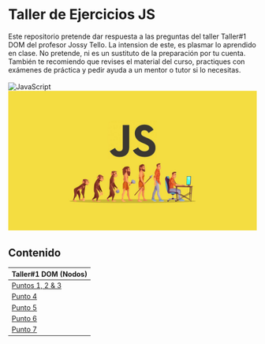 # Taller de Ejercicios JS
Este repositorio pretende dar respuesta a las preguntas del taller Taller#1 DOM del profesor Jossy Tello. La intension de este, es plasmar lo aprendido en clase. No pretende, ni es un sustituto de la preparación por tu cuenta. <br>
También te recomiendo que revises el material del curso, practiques con exámenes de práctica y pedir ayuda a un mentor o tutor si lo necesitas.<br><br>
![JavaScript]()
![Alt text](image.png)

## Contenido

|Taller#1 DOM (Nodos)|
|-----------|
|[Puntos 1, 2 & 3]()| 
|[Punto 4]()|
|[Punto 5]()|
|[Punto 6]()|
|[Punto 7]()|

